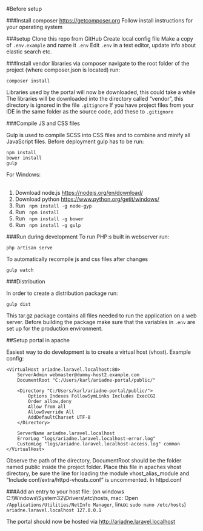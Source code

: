 #Before setup

###Install composer
https://getcomposer.org
Follow install instructions for your operating system

###setup
Clone this repo from GitHub
Create local config file
Make a copy of ``.env.example`` and name it ``.env``
Edit ``.env`` in a text editor, update info about elastic search etc.

###Install vendor libraries via composer
navigate to the root folder of the project (where composer.json is located)
run: 

    composer install

Libraries used by the portal will now be downloaded, this could take a while
The libraries will be downloaded into the directory called “vendor”, this directory is ignored in the file ``.gitignore``
If you have project files from your IDE in the same folder as the source code, add these to ``.gitignore``

###Compile JS and CSS files

Gulp is used to compile SCSS into CSS files and to combine and minify all JavaScript files. Before deployment gulp has to be run:

    npm install
    bower install
    gulp

For Windows:</br></br>
   1) Download node.js https://nodejs.org/en/download/</br>
   2) Download python https://www.python.org/getit/windows/</br>
   3) Run <code> npm install -g node-gyp</code></br>
   4) Run <code> npm install </code></br>
   5) Run <code> npm install -g bower</code></br>
   5) Run <code> npm install -g gulp</code></br>

###Run during development
To run PHP:s built in webserver run:

    php artisan serve

To automatically recompile js and css files after changes

    gulp watch

###Distribution

In order to create a distribution package run:

    gulp dist

This tar.gz package contains all files needed to run the application on a web server.
Before building the package make sure that the variables in `.env` are set up
for the production environment.


##Setup portal in apache

Easiest way to do development is to create a virtual host (vhost).
Example config:

    <VirtualHost ariadne.laravel.localhost:80>
        ServerAdmin webmaster@dummy-host2.example.com
        DocumentRoot "C:/Users/karl/ariadne-portal/public/"
    	
    	<Directory "C:/Users/karl/ariadne-portal/public/">
            Options Indexes FollowSymLinks Includes ExecCGI 
            Order allow,deny  
            Allow from all  
            AllowOverride All 
            AddDefaultCharset UTF-8
    	</Directory>
    	
        ServerName ariadne.laravel.localhost
        ErrorLog "logs/ariadne.laravel.localhost-error.log"
        CustomLog "logs/ariadne.laravel.localhost-access.log" common
    </VirtualHost>


Observe the path of the directory, DocumentRoot should be the folder named public inside the project folder.
Place this file in apaches vhost directory, be sure the line for loading the module vhost_alias_module and “Include conf/extra/httpd-vhosts.conf” is uncommented. In httpd.conf

###Add an entry to your host file:
(on windows C:\Windows\System32\Drivers\etc\hosts, mac: Open ``/Applications/Utilities/NetInfo Manager``, linux: ``sudo nano /etc/hosts``)
``ariadne.laravel.localhost 127.0.0.1``


The portal should now be hosted via http://ariadne.laravel.localhost
